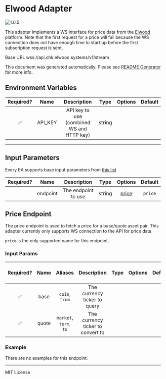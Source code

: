 # Elwood Adapter

![1.0.5](https://img.shields.io/github/package-json/v/smartcontractkit/external-adapters-js?filename=packages/sources/elwood/package.json)

This adapter implements a WS interface for price data from the [Elwood](https://elwood.io/) platform. Note that the first request for a price will fail because the WS connection does not have enough time to start up before the first subscription request is sent.

Base URL wss://api.chk.elwood.systems/v1/stream

This document was generated automatically. Please see [README Generator](../../scripts#readme-generator) for more info.

## Environment Variables

| Required? |  Name   |                Description                |  Type  | Options | Default |
| :-------: | :-----: | :---------------------------------------: | :----: | :-----: | :-----: |
|    ✅     | API_KEY | API key to use (combined WS and HTTP key) | string |         |         |

---

## Input Parameters

Every EA supports base input parameters from [this list](../../core/bootstrap#base-input-parameters)

| Required? |   Name   |     Description     |  Type  |         Options          | Default |
| :-------: | :------: | :-----------------: | :----: | :----------------------: | :-----: |
|           | endpoint | The endpoint to use | string | [price](#price-endpoint) | `price` |

## Price Endpoint

The price endpoint is used to fetch a price for a base/quote asset pair. This adapter currently only supports WS connection to the API for price data.

`price` is the only supported name for this endpoint.

### Input Params

| Required? | Name  |        Aliases         |            Description            | Type | Options | Default | Depends On | Not Valid With |
| :-------: | :---: | :--------------------: | :-------------------------------: | :--: | :-----: | :-----: | :--------: | :------------: |
|    ✅     | base  |     `coin`, `from`     |   The currency ticker to query    |      |         |         |            |                |
|    ✅     | quote | `market`, `term`, `to` | The currency ticker to convert to |      |         |         |            |                |

### Example

There are no examples for this endpoint.

---

MIT License
